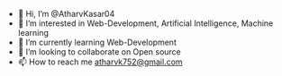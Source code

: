 - 👋 Hi, I’m @AtharvKasar04
- 👀 I’m interested in Web-Development, Artificial Intelligence, Machine learning
- 🌱 I’m currently learning Web-Development
- 💞️ I’m looking to collaborate on Open source
- 📫 How to reach me atharvk752@gmail.com

<!---
AtharvKasar04/AtharvKasar04 is a ✨ special ✨ repository because its `README.md` (this file) appears on your GitHub profile.
You can click the Preview link to take a look at your changes.
--->
